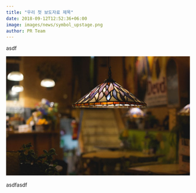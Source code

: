 ```yaml
---
title: "우리 첫 보도자료 제목"
date: 2018-09-12T12:52:36+06:00
image: images/news/symbol_upstage.png
author: PR Team
---
```


asdf

![](/images/news/blog-post-3.jpg)

asdfasdf
